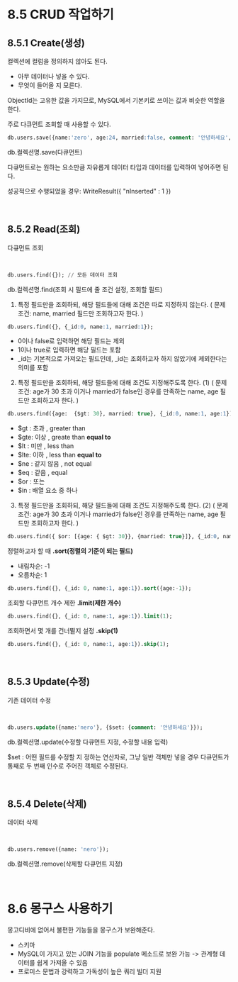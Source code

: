 
# 8.5 CRUD 작업하기 
## 8.5.1 Create(생성)

컬렉션에 컬럼을 정의하지 않아도 된다.

- 아무 데이터나 넣을 수 있다. 
- 무엇이 들어올 지 모른다.

ObjectId는 고유한 값을 가지므로, MySQL에서 기본키로 쓰이는 값과 비슷한 역할을 한다. 

주로 다큐먼트 조회할 때 사용할 수 있다. 
<br>

```sql
db.users.save({name:'zero', age:24, married:false, comment: '안녕하세요', createdAt:new Date()});
```
db.컬렉션명.save(다큐먼트)

다큐먼트로는 원하는 요소만큼 자유롭게 데이터 타입과 데이터를 입력하여 넣어주면 된다.

성공적으로 수행되었을 경우: WriteResult({ "nInserted" : 1 })

<br/>

## 8.5.2 Read(조회)

다큐먼트 조회

<br>

```sql
db.users.find({}); // 모든 데이터 조회
```
db.컬렉션명.find(조회 시 필드에 줄 조건 설정, 조회할 필드)

1. 특정 필드만을 조회하되, 해당 필드들에 대해 조건은 따로 지정하지 않는다. 
( 문제 조건: name, married 필드만 조회하고자 한다. )
```sql
db.users.find({}, {_id:0, name:1, married:1}); 
```
- 0이나 false로 입력하면 해당 필드는 제외
- 1이나 true로 입력하면 해당 필드는 포함
- _id는 기본적으로 가져오는 필드인데, _id는 조회하고자 하지 않았기에 제외한다는 의미를 포함

2. 특정 필드만을 조회하되, 해당 필드들에 대해 조건도 지정해주도록 한다. (1)
( 문제 조건: age가 30 초과 이거나 married가 false인 경우를 만족하는 name, age 필드만 조회하고자 한다. )
```sql
db.users.find({age:  {$gt: 30}, married: true}, {_id:0, name:1, age:1}); 
```

- $gt : 초과 , greater than
- $gte: 이상 , greate than **equal to** 
- $lt : 미만 , less than
- $lte: 이하 , less than **equal to**
- $ne : 같지 않음 , not equal
- $eq : 같음 , equal
- $or : 또는 
- $in : 배열 요소 중 하나

3. 특정 필드만을 조회하되, 해당 필드들에 대해 조건도 지정해주도록 한다. (2)
( 문제 조건: age가 30 초과 이거나 married가 false인 경우를 만족하는 name, age 필드만 조회하고자 한다. )
```sql
db.users.find({ $or: [{age: { $gt: 30}}, {married: true}]}, {_id:0, name:1, age:1}); 
```

정렬하고자 할 때 **.sort(정렬의 기준이 되는 필드)**

- 내림차순: -1
- 오름차순: 1
```sql
db.users.find({}, {_id: 0, name:1, age:1}).sort({age:-1});
```

조회할 다큐먼트 개수 제한 **.limit(제한 개수)**
```sql
db.users.find({}, {_id: 0, name:1, age:1}).limit(1);
```

조회하면서 몇 개를 건너뛸지 설정 **.skip(1)**
```sql
db.users.find({}, {_id: 0, name:1, age:1}).skip(1);
```
<br/>

## 8.5.3 Update(수정)

기존 데이터 수정

<br>

```sql
db.users.update({name:'nero'}, {$set: {comment: '안녕하세요'}});
```
db.컬렉션명.update(수정할 다큐먼트 지정, 수정할 내용 입력)

$set : 어떤 필드를 수정할 지 정하는 연산자로, 그냥 일반 객체만 넣을 경우 다큐먼트가 통째로 두 번째 인수로 주어진 객체로 수정된다. 

<br/>


## 8.5.4 Delete(삭제)

데이터 삭제

<br>

```sql
db.users.remove({name: 'nero'});
```
db.컬렉션명.remove(삭제할 다큐먼트 지정)

<br/>

# 8.6 몽구스 사용하기 

몽고디비에 없어서 불편한 기능들을 몽구스가 보완해준다. 

- 스키마
- MySQL이 가지고 있는 JOIN 기능을 populate 메소드로 보완 가능 -> 관계형 데이터를 쉽게 가져올 수 있음
- 프로미스 문법과 강력하고 가독성이 높은 쿼리 빌더 지원
